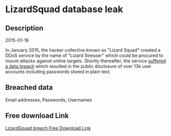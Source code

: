 # LizardSquad database leak

## Description

2015-01-16

In January 2015, the hacker collective known as &quot;Lizard Squad&quot; created a DDoS service by the name of &quot;Lizard Stresser&quot; which could be procured to mount attacks against online targets. Shortly thereafter, the service <a href="https://krebsonsecurity.com/2015/01/another-lizard-arrested-lizard-lair-hacked/">suffered a data breach</a> which resulted in the public disclosure of over 13k user accounts including passwords stored in plain text.

## Breached data

Email addresses, Passwords, Usernames

## Free download Link

[LizardSquad breach Free Download Link](https://tinyurl.com/2b2k277t)
